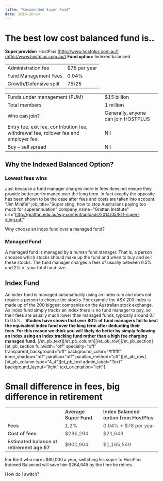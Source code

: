 ```yaml
---
title: "Recomended Super Fund"
date: 2014-10-04
---
```


# The best low cost balanced fund is..

 **Super provider:** HostPlus [http://www.hostplus.com.au/](http://www.hostplus.com.au/) **Fund option:** Indexed balanced

<table><tbody><tr><td>Administration fee</td><td>$78 per year</td></tr><tr><td>Fund Management Fees</td><td>0.04%</td></tr><tr><td>Growth/Defensive split</td><td>75/25</td></tr></tbody></table>



<table><tbody><tr><td>Funds under management (FUM)</td><td>$15 billion</td></tr><tr><td>Total members</td><td>1 million</td></tr><tr><td>Who can join?</td><td>Generally, anyone can join HOSTPLUS</td></tr><tr><td>Entry fee, exit fee, contribution fee, withdrawal fee, rollover fee and employer fee.</td><td>Nil</td></tr><tr><td>Buy – sell spread</td><td>Nil</td></tr></tbody></table>


## Why the Indexed Balanced Option?


### Lowest fees wins

Just because a fund manager charges more in fees does not ensure they provide better performance over the long term. 
In fact exactly the opposite has been shown to be the case after fees and costs are taken into account. 
"Jim Minifie" job\_title="Super sting: how to stop Australians paying too much for superannuation" 
company\_name="Grattan Institute" url="http://grattan.edu.au/wp-content/uploads/2014/05/811-super-sting.pdf" 


Why choose an index fund over a managed fund?

### Managed Fund

A managed fund is managed by a human fund manager. That is, a person chooses which stocks should make up the fund and when to buy and sell these stocks. The fund manager charges a fees of usually between 0.5% and 2% of your total fund size.

## Index Fund

An index fund is managed automatically using an index rule and does not require a person to choose the stocks. For example the ASX 200 index is made up of the 200 biggest companies on the Australian stock exchange. As index fund simply tracks an index there is no fund manager to pay, so their fees are usually much lower than managed funds, typically around 0.1 to 0.5%.   **Studies have shown that over 80% of fund managers fail to beat the equivalent index fund over the long term after deducting their fees. For this reason we think you will likely do better by simply following an index using an index tracking fund rather than a high fee charging managed fund.** \[/et\_pb\_text\]\[/et\_pb\_column\]\[/et\_pb\_row\]\[/et\_pb\_section\]\[et\_pb\_section fullwidth="off" specialty="off" transparent\_background="off" background\_color="#ffffff" inner\_shadow="off" parallax="off" parallax\_method="off"\]\[et\_pb\_row\]\[et\_pb\_column type="4\_4"\]\[et\_pb\_text admin\_label="Text" background\_layout="light" text\_orientation="left"\]

# Small difference in fees, big difference in retirement


<table><tbody><tr><td></td><td><span style="color: #4d4d4d;"><strong>Average Super Fund</strong></span></td><td><span style="color: #4d4d4d;"><strong>Index Balanced option from HostPlus</strong></span></td></tr><tr><td><b><span style="color: #4d4d4d;">Fees</span></b></td><td><span style="color: #4d4d4d;">1.2%</span></td><td><span style="color: #4d4d4d;">0.04% + $78 per year</span></td></tr><tr><td><b><span style="color: #4d4d4d;">Cost of fees</span></b></td><td><span style="color: #4d4d4d;">$286,294</span></td><td><span style="color: #4d4d4d;">$21,649</span></td></tr><tr><td><b><span style="color: #4d4d4d;">Estimated balance at retirement age 67</span></b></td><td><span style="color: #4d4d4d;">$900,904</span></td><td><span style="color: #4d4d4d;">$1,165,549</span></td></tr></tbody></table>

For Brett who earns $60,000 a year, switching his super to HostPlus Indexed Balanced will save him $264,645 by the time 
he retires. 

How do I switch?

